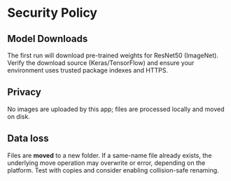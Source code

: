 # Security Policy

## Model Downloads
The first run will download pre-trained weights for ResNet50 (ImageNet). Verify the download source (Keras/TensorFlow)
and ensure your environment uses trusted package indexes and HTTPS.

## Privacy
No images are uploaded by this app; files are processed locally and moved on disk.

## Data loss
Files are **moved** to a new folder. If a same-name file already exists, the underlying move operation may overwrite
or error, depending on the platform. Test with copies and consider enabling collision-safe renaming.
